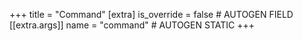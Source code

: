 +++
title = "Command"
[extra]
is_override = false # AUTOGEN FIELD
[[extra.args]]
name = "command" # AUTOGEN STATIC
+++